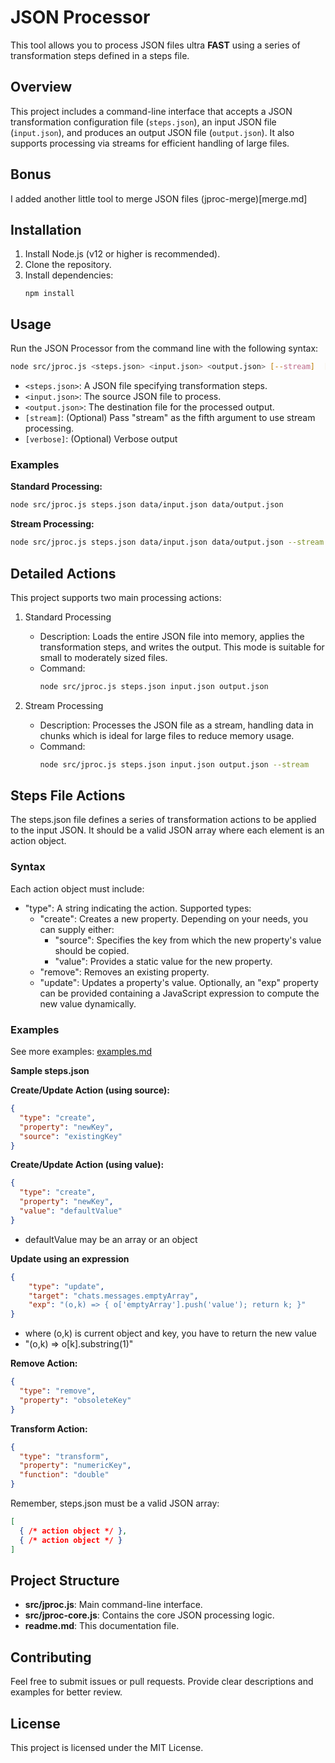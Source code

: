 # JSON Processor

This tool allows you to process JSON files ultra **FAST** using a series of transformation steps defined in a steps file.

## Overview

This project includes a command-line interface that accepts a JSON transformation configuration file (`steps.json`), an input JSON file (`input.json`), and produces an output JSON file (`output.json`). It also supports processing via streams for efficient handling of large files.

## Bonus 

I added another little tool to merge JSON files (jproc-merge)[merge.md]

## Installation

1. Install Node.js (v12 or higher is recommended).
2. Clone the repository.
3. Install dependencies:
   ```
   npm install
   ```

## Usage

Run the JSON Processor from the command line with the following syntax:
```sh
node src/jproc.js <steps.json> <input.json> <output.json> [--stream]  [--verbose]
```

- `<steps.json>`: A JSON file specifying transformation steps.
- `<input.json>`: The source JSON file to process.
- `<output.json>`: The destination file for the processed output.
- `[stream]`: (Optional) Pass "stream" as the fifth argument to use stream
 processing.
- `[verbose]`: (Optional) Verbose output

### Examples

**Standard Processing:**
```sh
node src/jproc.js steps.json data/input.json data/output.json
```

**Stream Processing:**
```sh
node src/jproc.js steps.json data/input.json data/output.json --stream
```

## Detailed Actions

This project supports two main processing actions:

1. Standard Processing  
   - Description: Loads the entire JSON file into memory, applies the transformation steps, and writes the output. This mode is suitable for small to moderately sized files.  
   - Command:  
     ```sh
     node src/jproc.js steps.json input.json output.json
     ```

2. Stream Processing  
   - Description: Processes the JSON file as a stream, handling data in chunks which is ideal for large files to reduce memory usage.  
   - Command:  
     ```sh
     node src/jproc.js steps.json input.json output.json --stream
     ```

## Steps File Actions

The steps.json file defines a series of transformation actions to be applied to the input JSON. It should be a valid JSON array where each element is an action object.

### Syntax

Each action object must include:
- "type": A string indicating the action. Supported types:
  - "create": Creates a new property. Depending on your needs, you can supply either:
      - "source": Specifies the key from which the new property's value should be copied.
      - "value": Provides a static value for the new property.
  - "remove": Removes an existing property.
  - "update": Updates a property's value. Optionally, an "exp" property can be provided containing a JavaScript expression to compute the new value dynamically.

### Examples

See more examples: [examples.md](examples.md)

**Sample steps.json**

**Create/Update Action (using source):**
```json
{
  "type": "create",
  "property": "newKey",
  "source": "existingKey"
}
```

**Create/Update Action (using value):**
```json
{
  "type": "create",
  "property": "newKey",
  "value": "defaultValue"
}
```
- defaultValue may be an array or an object

**Update using an expression**

```json
{
    "type": "update",
    "target": "chats.messages.emptyArray",
    "exp": "(o,k) => { o['emptyArray'].push('value'); return k; }"  
}
```

- where (o,k) is current object and key, you have to return the new value
- "(o,k) => o[k].substring(1)"


**Remove Action:**
```json
{
  "type": "remove",
  "property": "obsoleteKey"
}
```

**Transform Action:**
```json
{
  "type": "transform",
  "property": "numericKey",
  "function": "double"
}
```

Remember, steps.json must be a valid JSON array:
```json
[
  { /* action object */ },
  { /* action object */ }
]
```

## 

## Project Structure

- **src/jproc.js**: Main command-line interface.
- **src/jproc-core.js**: Contains the core JSON processing logic.
- **readme.md**: This documentation file.

## Contributing

Feel free to submit issues or pull requests. Provide clear descriptions and examples for better review.

## License

This project is licensed under the MIT License.
